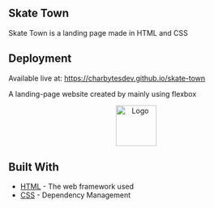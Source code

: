 ## Skate Town

Skate Town is a landing page made in HTML and CSS

## Deployment

Available live at: https://charbytesdev.github.io/skate-town

A landing-page website created by mainly using flexbox

<div align="center">
 <img src="./img/readme-preview.png" alt="Logo" width="80" height="80">
</div>

## Built With

- [HTML](https://developer.mozilla.org/en-US/docs/Web/HTML) - The web framework used
- [CSS](https://developer.mozilla.org/en-US/docs/Web/CSS) - Dependency Management
